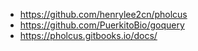 * https://github.com/henrylee2cn/pholcus
* https://github.com/PuerkitoBio/goquery
* https://pholcus.gitbooks.io/docs/
